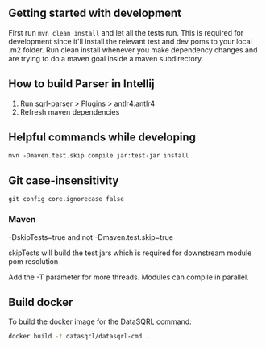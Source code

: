 ## Getting started with development
First run `mvn clean install` and let all the tests run. This is
required for development since it'll install the relevant test
and dev poms to your local .m2 folder. Run clean install whenever
you make dependency changes and are trying to do a maven goal inside
a maven subdirectory.

## How to build Parser in Intellij

1. Run sqrl-parser > Plugins > antlr4:antlr4
2. Refresh maven dependencies

## Helpful commands while developing

`mvn -Dmaven.test.skip compile jar:test-jar install`

## Git case-insensitivity
`git config core.ignorecase false`

### Maven
-DskipTests=true and not -Dmaven.test.skip=true

skipTests will build the test jars which is required for downstream module pom resolution

Add the -T parameter for more threads. Modules can compile in parallel.


## Build docker

To build the docker image for the DataSQRL command:

```bash
docker build -t datasqrl/datasqrl-cmd .
```